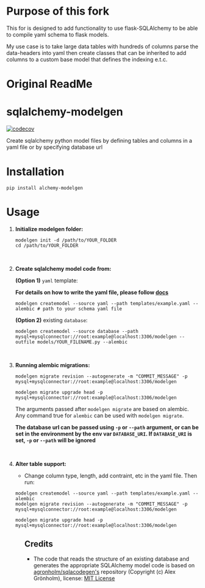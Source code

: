 
# Purpose of this fork

This for is designed to add functionality to use flask-SQLAlchemy to be able to compile yaml schema to 
flask models. 

My use case is to take large data tables with hundreds of columns parse the data-headers into yaml then 
create classes that can be inherited to add columns to a custom base model that defines the indexing e.t.c.

# Original ReadMe

# sqlalchemy-modelgen

[![codecov](https://codecov.io/gh/shree14/sqlalchemy-modelgen/branch/main/graph/badge.svg?token=N0XQENE6IL)](https://codecov.io/gh/shree14/sqlalchemy-modelgen)


Create sqlalchemy python model files by defining tables and columns in a yaml file or by specifying database url

# Installation

```
pip install alchemy-modelgen
```

# Usage

<ol>

**<li> Initialize modelgen folder:</li>**

```
modelgen init -d /path/to/YOUR_FOLDER
cd /path/to/YOUR_FOLDER
```
<br />

**<li> Create sqlalchemy model code from: </li>** 
 
 **(Option 1)** `yaml` template:

**For details on how to write the yaml file, please follow [docs](https://github.com/shree14/sqlalchemy-modelgen/blob/main/docs/yaml_creation.md)**
```
modelgen createmodel --source yaml --path templates/example.yaml --alembic # path to your schema yaml file 
```
   **(Option 2)** existing `database`: 
```
modelgen createmodel --source database --path mysql+mysqlconnector://root:example@localhost:3306/modelgen --outfile models/YOUR_FILENAME.py --alembic
```
<br />

**<li> Running alembic migrations:</li>**

```
modelgen migrate revision --autogenerate -m "COMMIT_MESSAGE" -p mysql+mysqlconnector://root:example@localhost:3306/modelgen

modelgen migrate upgrade head -p mysql+mysqlconnector://root:example@localhost:3306/modelgen
```

The arguments passed after `modelgen migrate` are based on alembic. Any command true for `alembic` can be used with `modelgen migrate`.

**The database url can be passed using `-p` or `--path` argument, or can be set in the environment by the env var `DATABASE_URI`. If `DATABASE_URI` is set, `-p` or `--path` will be ignored**

<br />

**<li> Alter table support:</li>**

* Change column type, length, add contraint, etc in the yaml file. Then run:
```
modelgen createmodel --source yaml --path templates/example.yaml --alembic
modelgen migrate revision --autogenerate -m "COMMIT_MESSAGE" -p mysql+mysqlconnector://root:example@localhost:3306/modelgen

modelgen migrate upgrade head -p mysql+mysqlconnector://root:example@localhost:3306/modelgen
```

<ol>

## Credits

* The code that reads the structure of an existing database and generates the appropriate SQLAlchemy model code is based on [agronholm/sqlacodegen's](https://github.com/agronholm/sqlacodegen) repository (Copyright (c) Alex Grönholm), license: [MIT License](https://github.com/agronholm/sqlacodegen/blob/master/LICENSE)